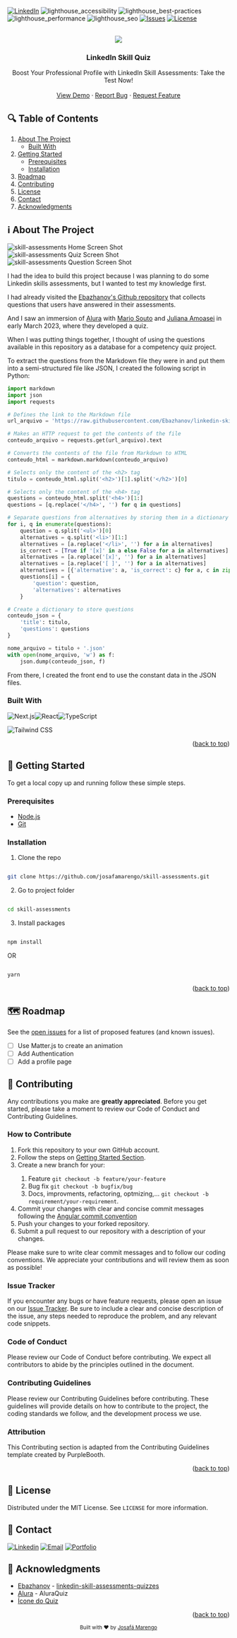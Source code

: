 <a name="readme-top"></a>

[![LinkedIn][linkedin-shield]][linkedin-url]
![lighthouse_accessibility](https://user-images.githubusercontent.com/88048411/225086013-43ed6dd1-be6d-4255-bac5-fdbe222758af.svg)
![lighthouse_best-practices](https://user-images.githubusercontent.com/88048411/225086019-1d6ec29f-5526-45bc-bbf9-1f934ab4aa83.svg)
![lighthouse_performance](https://user-images.githubusercontent.com/88048411/225086021-d6aa94a4-b502-4558-b0b4-aa0b54cf1e3c.svg)
![lighthouse_seo](https://user-images.githubusercontent.com/88048411/225086026-ce237e67-5653-41b1-8adb-84ab32dd53d3.svg)
[![Issues][issues-shield]][issues-url]
[![License][license-shield]][license-url]


  <br />
<div align="center">
  <img src="https://img.icons8.com/3d-fluency/94/null/test-passed.png"/>

  <h3 align="center">LinkedIn Skill Quiz</h3>

  <p align="center">
    Boost Your Professional Profile with LinkedIn Skill Assessments: Take the Test Now!
    <br />
    <br />
    <a href="https://linkedin-skill-assessments.netlify.app/">View Demo</a>
    ·
    <a href="https://github.com/josafamarengo/skill-assessments/issues">Report Bug</a>
    ·
    <a href="https://github.com/josafamarengo/skill-assessments/issues">Request Feature</a>
  </p>

</div>

## 🔍 Table of Contents
  <ol>
    <li>
      <a href="#about-the-project">About The Project</a>
      <ul>
        <li><a href="#built-with">Built With</a></li>
      </ul>
    </li>
    <li>
      <a href="#getting-started">Getting Started</a>
      <ul>
        <li><a href="#prerequisites">Prerequisites</a></li>
        <li><a href="#installation">Installation</a></li>
      </ul>
    </li>
    <li><a href="#roadmap">Roadmap</a></li>
    <li><a href="#contributing">Contributing</a></li>
    <li><a href="#license">License</a></li>
    <li><a href="#contact">Contact</a></li>
    <li><a href="#acknowledgments">Acknowledgments</a></li>
  </ol>

<a name="about-the-project"></a>
## ℹ️ About The Project

![skill-assessments Home Screen Shot](./src/assets/img/screenshots/home.png)
![skill-assessments Quiz Screen Shot](./src/assets/img/screenshots/quiz.png)![skill-assessments Question Screen Shot](./src/assets/img/screenshots/question.png)

I had the idea to build this project because I was planning to do some Linkedin skills assessments, but I wanted to test my knowledge first.

I had already visited the [Ebazhanov's Github repository](https://github.com/Ebazhanov/linkedin-skill-assessments-quizzes) that collects questions that users have answered in their assessments.

And I saw an immersion of [Alura](https://www.alura.com.br/) with [Mario Souto](https://github.com/omariosouto) and [Juliana Amoasei](https://github.com/JulianaAmoasei) in early March 2023, where they developed a quiz.

When I was putting things together, I thought of using the questions available in this repository as a database for a competency quiz project.

To extract the questions from the Markdown file they were in and put them into a semi-structured file like JSON, I created the following script in Python:

```python	
import markdown
import json
import requests

# Defines the link to the Markdown file
url_arquivo = 'https://raw.githubusercontent.com/Ebazhanov/linkedin-skill-assessments-quizzes/main/html/html-quiz.md'

# Makes an HTTP request to get the contents of the file
conteudo_arquivo = requests.get(url_arquivo).text

# Converts the contents of the file from Markdown to HTML
conteudo_html = markdown.markdown(conteudo_arquivo)

# Selects only the content of the <h2> tag
titulo = conteudo_html.split('<h2>')[1].split('</h2>')[0]

# Selects only the content of the <h4> tag
questions = conteudo_html.split('<h4>')[1:]
questions = [q.replace('</h4>', '') for q in questions]

# Separate questions from alternatives by storing them in a dictionary
for i, q in enumerate(questions):
    question = q.split('<ul>')[0]
    alternatives = q.split('<li>')[1:]
    alternatives = [a.replace('</li>', '') for a in alternatives]
    is_correct = [True if '[x]' in a else False for a in alternatives]
    alternatives = [a.replace('[x]', '') for a in alternatives]
    alternatives = [a.replace('[ ]', '') for a in alternatives]
    alternatives = [{'alternative': a, 'is_correct': c} for a, c in zip(alternatives, is_correct)]
    questions[i] = {
        'question': question,
        'alternatives': alternatives
    }

# Create a dictionary to store questions
conteudo_json = {
    'title': titulo,
    'questions': questions
}

nome_arquivo = titulo + '.json'
with open(nome_arquivo, 'w') as f:
    json.dump(conteudo_json, f)
```

From there, I created the front end to use the constant data in the JSON files.

### Built With

![Next.js](https://img.shields.io/badge/-Next.js-000000?style=flat&logo=next.js&logoColor=white)![React](https://img.shields.io/badge/-React-000000?style=flat&logo=react&logoColor=61DAFB)![TypeScript](https://img.shields.io/badge/-TypeScript-000000?style=flat&logo=typescript&logoColor=007ACC)

![Tailwind CSS](https://img.shields.io/badge/-Tailwind%20CSS-000000?style=flat&logo=tailwind-css&logoColor=38B2AC)

<p align="right">(<a href="#readme-top">back to top</a>)</p>

<a name="getting-started"></a>
## 🚀 Getting Started

To get a local copy up and running follow these simple steps.

### Prerequisites

- [Node.js](https://nodejs.org/en/)
- [Git](https://git-scm.com/)


### Installation

1. Clone the repo

```bash

git clone https://github.com/josafamarengo/skill-assessments.git

```

2. Go to project folder

```bash

cd skill-assessments

```

3. Install packages

```bash

npm install

```

OR

```bash

yarn

```

<p align="right">(<a href="#readme-top">back to top</a>)</p>

<a name="roadmap"></a>
## 🗺️ Roadmap

See the [open issues](https://github.com/josafamarengo/skill-assessments/issues) for a list of proposed features (and known issues).

- [ ] Use Matter.js to create an animation 
- [ ] Add Authentication
- [ ] Add a profile page

<a name="contributing"></a>
## 👥 Contributing

Any contributions you make are **greatly appreciated**. Before you get started, please take a moment to review our Code of Conduct and Contributing Guidelines.

### How to Contribute

<ol>
  <li>Fork this repository to your own GitHub account.</li>
  <li>Follow the steps on <a href="#getting-started">Getting Started Section</a>.</li>
  <li>Create a new branch for your:</li>
    <ol>
      <li>Feature <code>git checkout -b feature/your-feature</code></li>
      <li>Bug fix <code>git checkout -b bugfix/bug</code></li>
      <li>Docs, improvments, refactoring, optmizing,... <code>git checkout -b requirement/your-requirement</code>.</li>
    </ol>
  <!-- <li>Make your changes and ensure they pass the tests by running <code>npm test</code> or <code>yarn test</code>.</li> -->
  <li>Commit your changes with clear and concise commit messages following the <a href="https://github.com/angular/angular.js/blob/master/DEVELOPERS.md#-git-commit-guidelines">Angular commit convention</a></li>
  <li>Push your changes to your forked repository.</li>
  <li>Submit a pull request to our repository with a description of your changes.</li>
</ol>

Please make sure to write clear commit messages and to follow our coding conventions. We appreciate your contributions and will review them as soon as possible!


### Issue Tracker

If you encounter any bugs or have feature requests, please open an issue on our [Issue Tracker][issues-url]. Be sure to include a clear and concise description of the issue, any steps needed to reproduce the problem, and any relevant code snippets.

### Code of Conduct

Please review our Code of Conduct before contributing. We expect all contributors to abide by the principles outlined in the document.

### Contributing Guidelines

Please review our Contributing Guidelines before contributing. These guidelines will provide details on how to contribute to the project, the coding standards we follow, and the development process we use.

### Attribution

This Contributing section is adapted from the Contributing Guidelines template created by PurpleBooth.


<p align="right">(<a href="#readme-top">back to top</a>)</p>

<a name="license"></a>
## 📜 License

Distributed under the MIT License. See `LICENSE` for more information.

<a name="contact"></a>
## 📧 Contact

[![Linkedin][linkedin-shield]][linkedin-url]
[![Email][email-shield]][email-url]
[![Portfolio][site-shield]][site-url]

<a name="acknowledgments"></a>
## 🙏 Acknowledgments

- [Ebazhanov](https://github.com/Ebazhanov) - [linkedin-skill-assessments-quizzes](https://github.com/Ebazhanov/linkedin-skill-assessments-quizzes)
- [Alura](https://www.alura.com.br/) - AluraQuiz
- [Ícone do Quiz](https://icons8.com/icon/f3o1AGoVZ2Un/test-passed)

<p align="right">(<a href="#readme-top">back to top</a>)</p>

<div align="center">
  <sub>Built with ❤︎ by <a href="https://josafa.com.br">Josafá Marengo</a>
</div>

<!-- MARKDOWN LINKS & IMAGES -->
<!-- https://www.markdownguide.org/basic-syntax/#reference-style-links -->

<!-- REPO LINK -->
[repo-url]: https://github.com/josafamarengo/skill-assessments
[issues-url]: https://github.com/josafamarengo/skill-assessments/issues

[contributors-shield]: https://img.shields.io/github/contributors/josafamarengo/skill-assessments.svg?style=flat
[contributors-url]: https://github.com/josafamarengo/skill-assessments/graphs/contributors
[forks-shield]: https://img.shields.io/github/forks/josafamarengo/skill-assessments.svg?style=flat
[forks-url]: https://github.com/josafamarengo/skill-assessments/network/members
[stars-shield]: https://img.shields.io/github/stars/josafamarengo/skill-assessments.svg?style=flat
[stars-url]: https://github.com/josafamarengo/skill-assessments/stargazers
[issues-shield]: https://img.shields.io/github/issues/josafamarengo/skill-assessments.svg?style=flat
[issues-url]: https://github.com/josafamarengo/skill-assessments/issues
[license-shield]: https://img.shields.io/github/license/josafamarengo/skill-assessments.svg?style=flat
[license-url]: https://github.com/josafamarengo/skill-assessments/blob/main/LICENSE.md

<!-- SOCIAL LINKS -->
[linkedin-shield]: https://img.shields.io/badge/LinkedIn-0077B5?style=flat&logo=linkedin&logoColor=white
[linkedin-url]: https://linkedin.com/in/josafamarengo

[email-shield]: https://img.shields.io/badge/Gmail-D14836?style=flat&logo=gmail&logoColor=white
[email-url]: https://josafa.com.br/#contact

[site-shield]: https://img.shields.io/badge/website-000000?style=flat&logo=Google-chrome&logoColor=white
[site-url]: https://josafa.com.br


<!-- LANGUAGES -->
[AWS]: https://img.shields.io/badge/Amazon_AWS-FF9900?style=for-the-badge&logo=amazonaws&logoColor=white
[Actions]: https://img.shields.io/badge/GitHub_Actions-2088FF?style=for-the-badge&logo=github-actions&logoColor=white
[Next]: https://img.shields.io/badge/next.js-000000?style=for-the-badge&logo=nextdotjs&logoColor=white
[React]: https://img.shields.io/badge/React-20232A?style=for-the-badge&logo=react&logoColor=61DAFB
[Native]: https://img.shields.io/badge/React_Native-20232A?style=for-the-badge&logo=react&logoColor=61DAFB
[Kotlin]: https://img.shields.io/badge/Kotlin-0095D5?&style=for-the-badge&logo=kotlin&logoColor=white
[Swift]: https://img.shields.io/badge/Swift-FA7343?style=for-the-badge&logo=swift&logoColor=white
[Redux]: https://img.shields.io/badge/Redux-593D88?style=for-the-badge&logo=redux&logoColor=white
[Vue]: https://img.shields.io/badge/Vue.js-35495E?style=for-the-badge&logo=vuedotjs&logoColor=4FC08D
[Angular]: https://img.shields.io/badge/Angular-DD0031?style=for-the-badge&logo=angular&logoColor=white
[Styled]: https://img.shields.io/badge/styled--components-DB7093?style=for-the-badge&logo=styled-components&logoColor=white
[Tailwind]: https://img.shields.io/badge/Tailwind_CSS-38B2AC?style=for-the-badge&logo=tailwind-css&logoColor=white
[SaSS]: https://img.shields.io/badge/Sass-CC6699?style=for-the-badge&logo=sass&logoColor=white
[Rust]: https://img.shields.io/badge/Rust-000000?style=for-the-badge&logo=rust&logoColor=white
[Python]: https://img.shields.io/badge/Python-14354C?style=for-the-badge&logo=python&logoColor=white
[R]: https://img.shields.io/badge/R-276DC3?style=for-the-badge&logo=r&logoColor=white
[Oracle]: https://img.shields.io/badge/Oracle-F80000?style=for-the-badge&logo=Oracle&logoColor=white
[Elastic]: https://img.shields.io/badge/Elastic_Search-005571?style=for-the-badge&logo=elasticsearch&logoColor=white
[Mongo]: https://img.shields.io/badge/MongoDB-4EA94B?style=for-the-badge&logo=mongodb&logoColor=white
[MySQL]: https://img.shields.io/badge/MySQL-005C84?style=for-the-badge&logo=mysql&logoColor=white
[Neo4J]: https://img.shields.io/badge/Neo4j-018bff?style=for-the-badge&logo=neo4j&logoColor=white
[Redis]: https://img.shields.io/badge/redis-%23DD0031.svg?&style=for-the-badge&logo=redis&logoColor=white
[SQLite]: https://img.shields.io/badge/SQLite-07405E?style=for-the-badge&logo=sqlite&logoColor=white
[PostgreSQL]: https://img.shields.io/badge/PostgreSQL-316192?style=for-the-badge&logo=postgresql&logoColor=white


